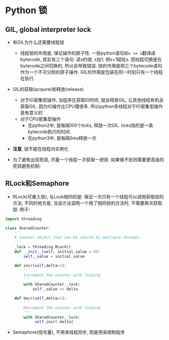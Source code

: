 # Python 锁

## GIL, global interpreter lock
- 有GIL为什么还需要线程锁
    - 线程锁的作用是, 保证操作的原子性. 一些python语句如```x += 1```翻译成bytecode, 其实有三个语句: 读x的值; x加1; 把x+1赋给x. 而线程切换是在bytecode之间切换的, 所以会导致错误. 锁的作用是把三个bytecode语句作为一个不可分割的原子操作. GIL的作用是包装在同一时刻只有一个线程在执行.

- GIL的获取(acquire)和释放(release)
    - 对于IO密集型操作, 当程序在获取IO时间, 就会释放GIL, 让其他线程有机会获取GIL. 因为IO操作比CPU慢很多. 所以python多线程对于IO密集型操作是有意义的
    - 对于CPU密集型操作
        - 在python2中, 是每隔100个ticks, 释放一次GIL. ticks指的是一条bytecode执行的时间.
        - 在python3中, 是每隔5ms释放一次

- **注意**, 锁不能在线程内实例化

- 为了避免出现死锁, 尽量一个线程一次获取一把锁. 如果做不到则需要更高级的死锁避免机制:

## RLock和Semaphore
- RLock(可重入锁), 与Lock相同的是: 保证一次只有一个线程可以调用获取锁的方法; 不同的地方是, 当该方法调用一个用了相同锁的方法时, 不需要再次获取锁. 例子:
```python
import threading

class SharedCounter:
    '''
    A counter object that can be shared by multiple threads.
    '''
    _lock = threading.RLock()
    def __init__(self, initial_value = 0):
        self._value = initial_value

    def incr(self,delta=1):
        '''
        Increment the counter with locking
        '''
        with SharedCounter._lock:
            self._value += delta

    def decr(self,delta=1):
        '''
        Decrement the counter with locking
        '''
        with SharedCounter._lock:
             self.incr(-delta)
```
- Semaphore(信号量), 不用来线程同步, 而是用来限制程序